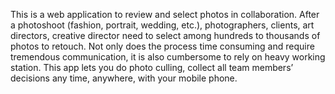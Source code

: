 This is a web application to review and select photos in collaboration.
After a photoshoot (fashion, portrait, wedding, etc.), photographers, clients, art directors, creative director need to select among hundreds to thousands of photos to retouch. Not only does the process time consuming and require tremendous communication, it is also cumbersome to rely on heavy working station.
This app lets you do photo culling, collect all team members’ decisions any time, anywhere, with your mobile phone.
